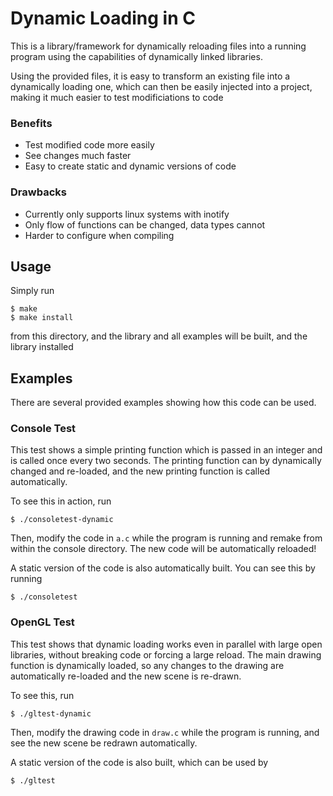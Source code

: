 # Dynamic Loading in C

This is a library/framework for dynamically reloading files
into a running program using the capabilities of dynamically
linked libraries.

Using the provided files, it is easy to transform an
existing file into a dynamically loading one, which can then
be easily injected into a project, making it much easier to
test modificiations to code

### Benefits

- Test modified code more easily
- See changes much faster
- Easy to create static and dynamic versions of code

### Drawbacks

- Currently only supports linux systems with inotify
- Only flow of functions can be changed, data types cannot
- Harder to configure when compiling

## Usage

Simply run

    $ make
    $ make install

from this directory, and the library and all examples will
be built, and the library installed

## Examples

There are several provided examples showing how this code
can be used.

### Console Test

This test shows a simple printing function which is passed
in an integer and is called once every two seconds. The
printing function can by dynamically changed and re-loaded,
and the new printing function is called automatically.

To see this in action, run

    $ ./consoletest-dynamic

Then, modify the code in `a.c` while the program is running
and remake from within the console directory. The new code
will be automatically reloaded!

A static version of the code is also automatically built.
You can see this by running

    $ ./consoletest

### OpenGL Test

This test shows that dynamic loading works even in parallel
with large open libraries, without breaking code or forcing
a large reload. The main drawing function is dynamically
loaded, so any changes to the drawing are automatically
re-loaded and the new scene is re-drawn.

To see this, run

    $ ./gltest-dynamic

Then, modify the drawing code in `draw.c` while the program
is running, and see the new scene be redrawn automatically.

A static version of the code is also built, which can be
used by

    $ ./gltest

